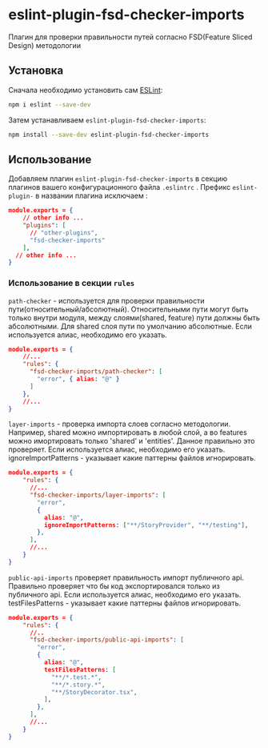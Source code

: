# eslint-plugin-fsd-checker-imports

Плагин для проверки правильности путей согласно FSD(Feature Sliced Design) методологии

## Установка

Сначала необходимо установить сам [ESLint](https://eslint.org/):

```sh
npm i eslint --save-dev
```

Затем устанавливаем `eslint-plugin-fsd-checker-imports`:

```sh
npm install --save-dev eslint-plugin-fsd-checker-imports 
```

## Использование

Добавляем плагин `eslint-plugin-fsd-checker-imports` в секцию плагинов вашего конфигурационного файла `.eslintrc` . Префикс `eslint-plugin-` в названии плагина исключаем :

```json lines
module.exports = {
    // other info ...
    "plugins": [ 
      // "other-plugins",
      "fsd-checker-imports"
    ],
  // other info ...
}
```


### Использование в секции `rules`

`path-checker` - используется для проверки правильности пути(относительный/абсолютный).
Относительными пути могут быть только внутри модуля, между слоями(shared, feature) пути должны быть абсолютными. Для shared слоя пути по умолчанию абсолютные.
Если используется алиас, необходимо его указать.
```json lines
module.exports = {
    //...
    "rules": {
      "fsd-checker-imports/path-checker": [
        "error", { alias: "@" }
      ]
    },
    //...
}
```
`layer-imports` - проверка импорта слоев согласно методологии. Например, shared можно импортировать в любой слой, а во features можно имортировать только 'shared' и 'entities'. Данное правильно это проверяет.
Если используется алиас, необходимо его указать.
ignoreImportPatterns - указывает какие паттерны файлов игнорировать.
```json lines
module.exports = {
    "rules": {
      //...
      "fsd-checker-imports/layer-imports": [
        "error",
        {
          alias: "@",
          ignoreImportPatterns: ["**/StoryProvider", "**/testing"],
        },
      ],
      //...
    }
}
```
`public-api-imports` проверяет правильность импорт публичного api. Правильно проверяет что бы код экспортировался только из публичного api.
Если используется алиас, необходимо его указать.
testFilesPatterns - указывает какие паттерны файлов игнорировать.
```json lines
module.exports = {
    "rules": {
      //..
      "fsd-checker-imports/public-api-imports": [
        "error",
        {
          alias: "@",
          testFilesPatterns: [
            "**/*.test.*",
            "**/*.story.*",
            "**/StoryDecorator.tsx",
          ],
        },
      ],
      //...
    }
}
```
